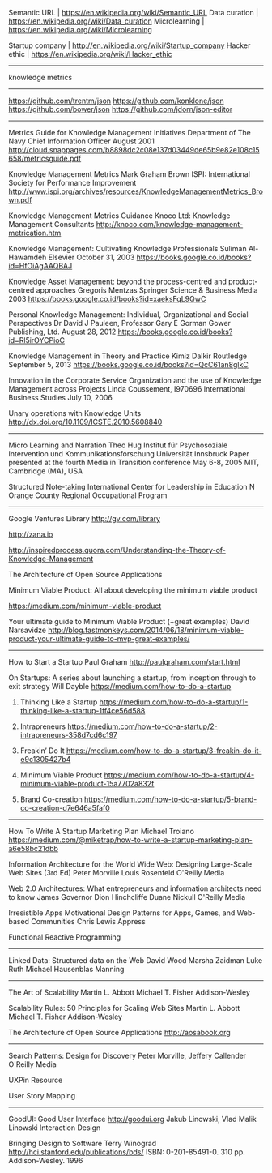Semantic URL | https://en.wikipedia.org/wiki/Semantic_URL
Data curation | https://en.wikipedia.org/wiki/Data_curation
Microlearning | https://en.wikipedia.org/wiki/Microlearning

Startup company | http://en.wikipedia.org/wiki/Startup_company
Hacker ethic | https://en.wikipedia.org/wiki/Hacker_ethic

*  *  *

knowledge metrics

*  *  *

https://github.com/trentm/json
https://github.com/konklone/json
https://github.com/bower/json
https://github.com/jdorn/json-editor

*  *  *

Metrics Guide for Knowledge Management Initiatives
Department of The Navy
Chief Information Officer
August 2001
http://cloud.snappages.com/b8898dc2c08e137d03449de65b9e82e108c15658/metricsguide.pdf

Knowledge Management Metrics
Mark Graham Brown
ISPI: International Society for Performance Improvement
http://www.ispi.org/archives/resources/KnowledgeManagementMetrics_Brown.pdf

Knowledge Management Metrics Guidance
Knoco Ltd: Knowledge Management Consultants
http://knoco.com/knowledge-management-metrication.htm

Knowledge Management: Cultivating Knowledge Professionals
Suliman Al-Hawamdeh
Elsevier
October 31, 2003
https://books.google.co.id/books?id=HfOiAgAAQBAJ

Knowledge Asset Management: beyond the process-centred and product-centred approaches
Gregoris Mentzas
Springer Science & Business Media
2003
https://books.google.co.id/books?id=xaeksFqL9QwC

Personal Knowledge Management: Individual, Organizational and Social Perspectives
Dr David J Pauleen, Professor Gary E Gorman
Gower Publishing, Ltd.
August 28, 2012
https://books.google.co.id/books?id=Rl5irOYCPioC

Knowledge Management in Theory and Practice 
Kimiz Dalkir
Routledge
September 5, 2013
https://books.google.co.id/books?id=QcC61an8glkC

Innovation in the Corporate Service Organization and the use of Knowledge Management across Projects
Linda Coussement, I970696
International Business Studies
July 10, 2006

Unary operations with Knowledge Units
http://dx.doi.org/10.1109/ICSTE.2010.5608840

*  *  *

Micro Learning and Narration
Theo Hug
Institut für Psychosoziale Intervention und Kommunikationsforschung
Universität Innsbruck
Paper presented at the fourth Media in Transition conference
May 6-8, 2005
MIT, Cambridge (MA), USA

Structured Note-taking
International Center for Leadership in Education
N Orange County Regional Occupational Program



*  *  *

Google Ventures Library
http://gv.com/library

http://zana.io

http://inspiredprocess.quora.com/Understanding-the-Theory-of-Knowledge-Management

The Architecture of Open Source Applications

Minimum Viable Product: All about developing the minimum viable product

https://medium.com/minimum-viable-product

Your ultimate guide to Minimum Viable Product (+great examples)
David Narsavidze
http://blog.fastmonkeys.com/2014/06/18/minimum-viable-product-your-ultimate-guide-to-mvp-great-examples/

*  *  *

How to Start a Startup
Paul Graham
http://paulgraham.com/start.html

On Startups: A series about launching a startup, from inception through to exit strategy
Will Dayble
https://medium.com/how-to-do-a-startup

1) Thinking Like a Startup
https://medium.com/how-to-do-a-startup/1-thinking-like-a-startup-1ff4ce56d588

2) Intrapreneurs
https://medium.com/how-to-do-a-startup/2-intrapreneurs-358d7cd6c197

3) Freakin’ Do It
https://medium.com/how-to-do-a-startup/3-freakin-do-it-e9c1305427b4

4) Minimum Viable Product
https://medium.com/how-to-do-a-startup/4-minimum-viable-product-15a7702a832f

5) Brand Co-creation
https://medium.com/how-to-do-a-startup/5-brand-co-creation-d7e646a5faf0

*  *  *

How To Write A Startup Marketing Plan
Michael Troiano
https://medium.com/@miketrap/how-to-write-a-startup-marketing-plan-a6e58bc21dbb

Information Architecture for the World Wide Web: Designing Large-Scale Web Sites (3rd Ed)
Peter Morville
Louis Rosenfeld
O'Reilly Media

Web 2.0 Architectures: What entrepreneurs and information architects need to know
James Governor
Dion Hinchcliffe
Duane Nickull
O'Reilly Media

Irresistible Apps Motivational Design Patterns for Apps, Games, and Web-based Communities
Chris Lewis
Appress

Functional Reactive Programming

*  *  *

Linked Data: Structured data on the Web
David Wood
Marsha Zaidman
Luke Ruth
Michael Hausenblas
Manning

*  *  *

The Art of Scalability
Martin L. Abbott
Michael T. Fisher
Addison-Wesley

Scalability Rules: 50 Principles for Scaling Web Sites
Martin L. Abbott
Michael T. Fisher
Addison-Wesley

The Architecture of Open Source Applications
http://aosabook.org

*  *  *

Search Patterns: Design for Discovery
Peter Morville, Jeffery Callender
O'Reilly Media

UXPin Resource

User Story Mapping

*  *  *

GoodUI: Good User Interface
http://goodui.org
Jakub Linowski, Vlad Malik
Linowski Interaction Design


Bringing Design to Software
Terry Winograd
http://hci.stanford.edu/publications/bds/
ISBN: 0-201-85491-0. 310 pp. Addison-Wesley. 1996


